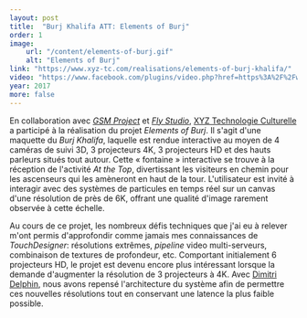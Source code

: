 ```yaml
---
layout: post
title:  "Burj Khalifa ATT: Elements of Burj"
order: 1
image:
    url: "/content/elements-of-burj.gif"
    alt: "Elements of Burj"
link: "https://www.xyz-tc.com/realisations/elements-of-burj-khalifa/"
video: "https://www.facebook.com/plugins/video.php?href=https%3A%2F%2Fwww.facebook.com%2FAtthetopBurjkhalifa%2Fvideos%2F1732585223421356%2F&show_text=false&width=734&appId=589051127900768&height=411"
year: 2017
more: false
---
```


En collaboration avec [_GSM Project_](http://gsmproject.com) et [_Fly Studio_](http://flystudio.com), [XYZ Technologie Culturelle](http://xyz-tc.com) a participé à la réalisation du projet _Elements of Burj_. Il s'agit d'une maquette du _Burj Khalifa_, laquelle est rendue interactive au moyen de 4 caméras de suivi 3D, 3 projecteurs 4K, 3 projecteurs HD et des hauts parleurs situés tout autour. Cette « fontaine » interactive se trouve à la réception de l'activité _At the Top_, divertissant les visiteurs en chemin pour les ascenseurs qui les amèneront en haut de la tour. L'utilisateur est invité à interagir avec des systèmes de particules en temps réel sur un canvas d'une résolution de près de 6K, offrant une qualité d'image rarement observée à cette échelle.

Au cours de ce projet, les nombreux défis techniques que j'ai eu à relever m'ont permis d'approfondir comme jamais mes connaissances de _TouchDesigner_: résolutions extrêmes, _pipeline_ video multi-serveurs, combinaison de textures de profondeur, etc. Comportant initialement 6 projecteurs HD, le projet est devenu encore plus intéressant lorsque la demande d'augmenter la résolution de 3 projecteurs à 4K. Avec [Dimitri Delphin](http://dimitridelphin.com), nous avons repensé l'architecture du système afin de permettre ces nouvelles résolutions tout en conservant une latence la plus faible possible.
